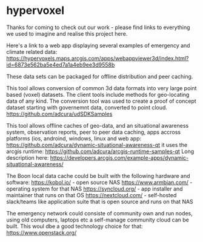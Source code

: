 # hypervoxel

Thanks for coming to check out our work - please find links to everything we used to imagine and realise this project here.

Here's a link to a web app displaying several examples of emergency and climate related data:
https://hypervoxels.maps.arcgis.com/apps/webappviewer3d/index.html?id=6873e562ba5e4ed7a1a4eb9ee3d9558b

These data sets can be packaged for offline distribution and peer caching.

This tool allows conversion of common 3d data formats into very large point based (voxel) datasets.  The client tools include methods for geo-locating data of any kind.  The conversion tool was used to create a proof of concept dataset starting with governemnt data, converted to point cloud.
https://github.com/adcura/udSDKSamples

This tool allows offline caches of geo-data, and an situational awareness system, observation reports, peer to peer data caching, apps accross platforms (ios, androind, windows, linux and web app:
https://github.com/adcura/dynamic-situational-awareness-qt
it uses the arcgis runtime:
https://github.com/adcura/arcgis-runtime-samples-qt
Long description here: https://developers.arcgis.com/example-apps/dynamic-situational-awareness/

The Boon local data cache could be built with the following hardware and software:
https://kobol.io/ - open source NAS
https://www.armbian.com/ - operating system for that NAS
https://syncloud.org/ - app installer and maintainer that runs on that OS
https://nextcloud.com/ - self-hosted slack/teams like application suite that is open source and runs on that NAS

The emergency network could consiste of community own and run nodes, using old computers, laptops etc a self-manage community cloud can be built.  This woul dbe a good technology choice for that:
https://www.openstack.org/


